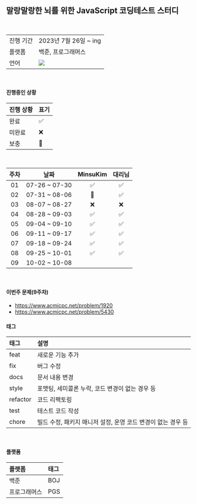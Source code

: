   ## 말랑말랑한 뇌를 위한 JavaScript 코딩테스트 스터디

<br/>

<table>
  <tr>
    <td>진행 기간</td>
    <td>2023년 7월 26일 ~ ing </td>
  </tr>
  <tr>
    <td>플랫폼</td>
    <td>백준, 프로그래머스</td>
  </tr>
  <tr>
    <td>언어</td>
    <td>
      <img src="https://img.shields.io/badge/javascript-%23323330.svg?style=for-the-badge&logo=javascript&logoColor=%23F7DF1E" />
    </td>
  </tr>
</table>

<br/>

#### 진행중인 상황

| 진행 상황            | 표기  |
|:-----|:------|
| 완료 |  ✅ |
| 미완료 |  ❌ |
| 보충 |  🔺 |

<br/>

| 주차 |     날짜      | MinsuKim | 대리님 |
|:--:|:-------------:|:----------:|:---------:|
| 01 | 07-26 ~ 07-30 |    ✅    |    ✅    | 
| 02 | 07-31 ~ 08-06 |    🔺    |    ✅    |
| 03 | 08-07 ~ 08-27 |    ❌    |    ❌    |
| 04 | 08-28 ~ 09-03 |    ✅    |    ✅    |
| 05 | 09-04 ~ 09-10 |    ✅    |    ✅    |
| 06 | 09-11 ~ 09-17 |    ✅    |    ✅    |
| 07 | 09-18 ~ 09-24 |    ✅    |    ✅    |
| 08 | 09-25 ~ 10-01 |    ✅    |    ✅    |
| 09 | 10-02 ~ 10-08 |        |        |

<br/>

#### 이번주 문제(9주차)
- https://www.acmicpc.net/problem/1920
- https://www.acmicpc.net/problem/5430


#### 태그

| 태그       | 설명                      |
|:---------|:------------------------|
| feat | 새로운 기능 추가|
| fix | 버그 수정|
| docs | 문서 내용 변경|
| style | 포맷팅, 세미콜론 누락, 코드 변경이 없는 경우 등|
| refactor | 코드 리팩토링|
| test | 테스트 코드 작성|
| chore | 빌드 수정, 패키지 매니저 설정, 운영 코드 변경이 없는 경우 등|


<br/>

#### 플랫폼

| 플랫폼    | 태그  |
|:-------|:----|
| 백준     | BOJ |
| 프로그래머스 | PGS |


